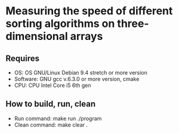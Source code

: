 # Measuring the speed of different sorting algorithms on three-dimensional arrays

## Requires
* OS: OS GNU/Linux Debian 9.4 stretch or more version
* Software: GNU gcc v.6.3.0 or more version, cmake 
* CPU: CPU Intel Core i5 6th gen

## How to build, run, clean
* Run command: make run ./program 
* Clean command: make clear .

